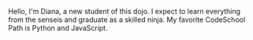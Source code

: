 Hello,
I'm Diana, a new student of this dojo. I expect to learn everything from the senseis and graduate as a skilled ninja.
My favorite CodeSchool Path is Python and JavaScript.
